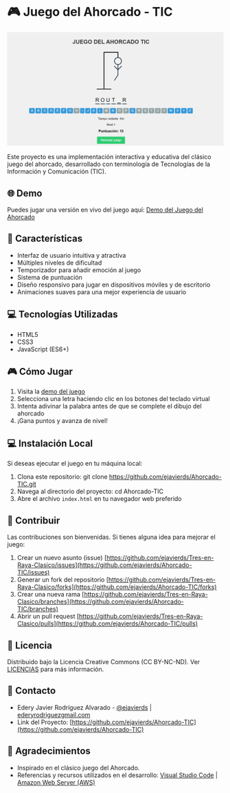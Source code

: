 # 🎮 Juego del Ahorcado - TIC

<p align="center">
  <img src="captura_pantalla_ahorcado_tic.png" alt="Captura de pantalla del juego" width="600">
</p>

Este proyecto es una implementación interactiva y educativa del clásico juego del ahorcado, desarrollado con terminología de Tecnologías de la Información y Comunicación (TIC).

## 🌐 Demo

Puedes jugar una versión en vivo del juego aquí: [Demo del Juego del Ahorcado](https://juego-ahorcado-tic.s3.sa-east-1.amazonaws.com/index.html)

## 🎯 Características

- Interfaz de usuario intuitiva y atractiva
- Múltiples niveles de dificultad
- Temporizador para añadir emoción al juego
- Sistema de puntuación
- Diseño responsivo para jugar en dispositivos móviles y de escritorio
- Animaciones suaves para una mejor experiencia de usuario

## 💻 Tecnologías Utilizadas

- HTML5
- CSS3
- JavaScript (ES6+)

## 🎮 Cómo Jugar

1. Visita la [demo del juego](https://juego-ahorcado-tic.s3.sa-east-1.amazonaws.com/index.html)
2. Selecciona una letra haciendo clic en los botones del teclado virtual
3. Intenta adivinar la palabra antes de que se complete el dibujo del ahorcado
4. ¡Gana puntos y avanza de nivel!

## 💻 Instalación Local

Si deseas ejecutar el juego en tu máquina local:

1. Clona este repositorio: git clone https://github.com/ejavierds/Ahorcado-TIC.git
2. Navega al directorio del proyecto: cd Ahorcado-TIC
3. Abre el archivo `index.html` en tu navegador web preferido

## 🤝 Contribuir

Las contribuciones son bienvenidas. Si tienes alguna idea para mejorar el juego:

1. Crear un nuevo asunto (issue) [https://github.com/ejavierds/Tres-en-Raya-Clasico/issues](https://github.com/ejavierds/Ahorcado-TIC/issues)
2. Generar un fork del repositorio [https://github.com/ejavierds/Tres-en-Raya-Clasico/forks](https://github.com/ejavierds/Ahorcado-TIC/forks)
3. Crear una nueva rama [https://github.com/ejavierds/Tres-en-Raya-Clasico/branches](https://github.com/ejavierds/Ahorcado-TIC/branches)
4. Abrir un pull request [https://github.com/ejavierds/Tres-en-Raya-Clasico/pulls](https://github.com/ejavierds/Ahorcado-TIC/pulls)

## 📝 Licencia

Distribuido bajo la Licencia Creative Commons (CC BY-NC-ND). Ver [LICENCIAS](https://descargas.intef.es/cedec/proyectoedia/guias/contenidos/guiasoftwarelibre/licencias_para_compartir.html) para más información.

## 📲 Contacto

* Edery Javier Rodríguez Alvarado - [@ejavierds](https://github.com/ejavierds) | [ederyrodriguezgmail.com](mailto:ederyrodriguezgmail.com)
* Link del Proyecto: [https://github.com/ejavierds/Ahorcado-TIC](https://github.com/ejavierds/Ahorcado-TIC)

## 🙏 Agradecimientos

- Inspirado en el clásico juego del Ahorcado.
- Referencias y recursos utilizados en el desarrollo: [Visual Studio Code](https://code.visualstudio.com/) | [Amazon Web Server (AWS)](https://aws.amazon.com)
